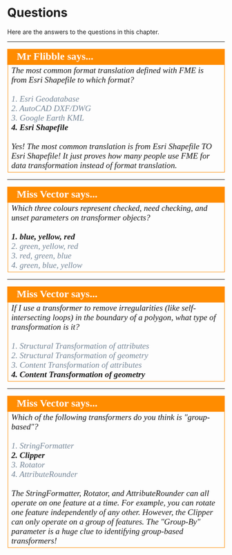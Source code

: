 # Questions #

Here are the answers to the questions in this chapter.


---

<!--Person X Says Section-->

<table style="border-spacing: 0px">
<tr>
<td style="vertical-align:middle;background-color:darkorange;border: 2px solid darkorange">
<i class="fa fa-quote-left fa-lg fa-pull-left fa-fw" style="color:white;padding-right: 12px;vertical-align:text-top"></i>
<span style="color:white;font-size:x-large;font-weight: bold;font-family:serif">Mr Flibble says...</span>
</td>
</tr>

<tr>
<td style="border: 1px solid darkorange">
<span style="font-family:serif; font-style:italic; font-size:larger">
The most common format translation defined with FME is from Esri Shapefile to which format?
<br><br><span style="color:lightslategrey">1. Esri Geodatabase</span>
<br><span style="color:lightslategrey">2. AutoCAD DXF/DWG</span>
<br><span style="color:lightslategrey">3. Google Earth KML</span>
<br><span style="font-weight:bold">4. Esri Shapefile</span>
<br><br>Yes! The most common translation is from Esri Shapefile TO Esri Shapefile! It just proves how many people use FME for data transformation instead of format translation.
</span>
</td>
</tr>
</table>


---

<!--Person X Says Section-->

<table style="border-spacing: 0px">
<tr>
<td style="vertical-align:middle;background-color:darkorange;border: 2px solid darkorange">
<i class="fa fa-quote-left fa-lg fa-pull-left fa-fw" style="color:white;padding-right: 12px;vertical-align:text-top"></i>
<span style="color:white;font-size:x-large;font-weight: bold;font-family:serif">Miss Vector says...</span>
</td>
</tr>

<tr>
<td style="border: 1px solid darkorange">
<span style="font-family:serif; font-style:italic; font-size:larger">
Which three colours represent checked, need checking, and unset parameters on transformer objects?
<br><br><span style="font-weight:bold">1. blue, yellow, red</span>
<br><span style="color:lightslategrey">2. green, yellow, red</span>
<br><span style="color:lightslategrey">3. red, green, blue</span>
<br><span style="color:lightslategrey">4. green, blue, yellow</span>
</span>
</td>
</tr>
</table>


---

<!--Person X Says Section-->

<table style="border-spacing: 0px">
<tr>
<td style="vertical-align:middle;background-color:darkorange;border: 2px solid darkorange">
<i class="fa fa-quote-left fa-lg fa-pull-left fa-fw" style="color:white;padding-right: 12px;vertical-align:text-top"></i>
<span style="color:white;font-size:x-large;font-weight: bold;font-family:serif">Miss Vector says...</span>
</td>
</tr>

<tr>
<td style="border: 1px solid darkorange">
<span style="font-family:serif; font-style:italic; font-size:larger">
If I use a transformer to remove irregularities (like self-intersecting loops) in the boundary of a polygon, what type of transformation is it? 
<br><br><span style="color:lightslategrey">1. Structural Transformation of attributes</span>
<br><span style="color:lightslategrey">2. Structural Transformation of geometry</span>
<br><span style="color:lightslategrey">3. Content Transformation of attributes</span>
<br><span style="font-weight:bold">4. Content Transformation of geometry</span>
</span>
</td>
</tr>
</table>

---

<!--Person X Says Section-->

<table style="border-spacing: 0px">
<tr>
<td style="vertical-align:middle;background-color:darkorange;border: 2px solid darkorange">
<i class="fa fa-quote-left fa-lg fa-pull-left fa-fw" style="color:white;padding-right: 12px;vertical-align:text-top"></i>
<span style="color:white;font-size:x-large;font-weight: bold;font-family:serif">Miss Vector says...</span>
</td>
</tr>

<tr>
<td style="border: 1px solid darkorange">
<span style="font-family:serif; font-style:italic; font-size:larger">
Which of the following transformers do you think is "group-based"?
<br><br><span style="color:lightslategrey">1. StringFormatter</span>
<br><span style="font-weight:bold">2. Clipper</span>
<br><span style="color:lightslategrey">3. Rotator</span>
<br><span style="color:lightslategrey">4. AttributeRounder</span>
<br><br>The StringFormatter, Rotator, and AttributeRounder can all operate on one feature at a time. For example, you can rotate one feature independently of any other. However, the Clipper can only operate on a group of features. The "Group-By" parameter is a huge clue to identifying group-based transformers!
</span>
</td>
</tr>
</table>


